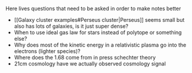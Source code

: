Here lives questions that need to be asked in order to make notes better

- [[Galaxy cluster examples#Perseus cluster|Perseus]] seems small but also has lots of galaxies, is it just super dense?
- When to use ideal gas law for stars instead of polytope or something else?
- Why does most of the kinetic energy in a relativistic plasma go into the electrons (lighter species)?
- Where does the 1.68 come from in press schechter theory
- 21cm cosmology have we actually observed cosmology signal

